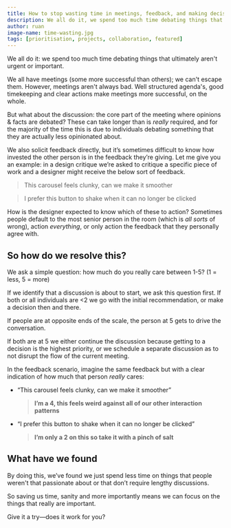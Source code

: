 ```yaml
---
title: How to stop wasting time in meetings, feedback, and making decisions.
description: We all do it, we spend too much time debating things that ultimately are not urgent or important. How do we stop?
author: ruan
image-name: time-wasting.jpg
tags: [prioritisation, projects, collaboration, featured]
---
```


We all do it: we spend too much time debating things that ultimately aren't urgent or important.

We all have meetings (some more successful than others); we can't escape them. However, meetings aren't always bad. Well structured agenda's, good timekeeping and clear actions make meetings more successful, on the whole.

But what about the discussion: the core part of the meeting where opinions & facts are debated? These can take longer than is _really_ required, and for the majority of the time this is due to individuals debating something that they are actually less opinionated about.

We also solicit feedback directly, but it’s sometimes difficult to know how invested the other person is in the feedback they’re giving. Let me give you an example: in a design critique we’re asked to critique a specific piece of work and a designer might receive the below sort of feedback.

> This carousel feels clunky, can we make it smoother

> I prefer this button to shake when it can no longer be clicked

How is the designer expected to know which of these to action? Sometimes people default to the most senior person in the room (which is _all sorts_ of wrong), action _everything_, or only action the feedback that they personally agree with.

## So how do we resolve this?

We ask a simple question: how much do you really care between 1-5? (1 = less, 5 = more)

If we identify that a discussion is about to start, we ask this question first. If both or all individuals are <2 we go with the initial recommendation, or make a decision then and there.

If people are at opposite ends of the scale, the person at 5 gets to drive the conversation.

If both are at 5 we either continue the discussion because getting to a decision is the highest priority, or we schedule a separate discussion as to not disrupt the flow of the current meeting.

In the feedback scenario, imagine the same feedback but with a clear indication of how much that person _really_ cares:

- “This carousel feels clunky, can we make it smoother”

  > **I’m a 4, this feels weird against all of our other interaction patterns**

- “I prefer this button to shake when it can no longer be clicked”
  > **I’m only a 2 on this so take it with a pinch of salt**

## What have we found

By doing this, we’ve found we just spend less time on things that people weren't that passionate about or that don’t require lengthy discussions.

So saving us time, sanity and more importantly means we can focus on the things that really are important.

Give it a try—does it work for you?
